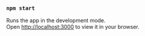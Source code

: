 ### `npm start`

Runs the app in the development mode.\
Open [http://localhost:3000](http://localhost:3000) to view it in your browser.


